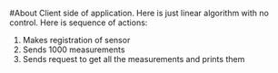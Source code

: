 #About
Client side of application. Here is just linear algorithm with no control. Here is sequence of actions:
1. Makes registration of sensor
2. Sends 1000 measurements 
3. Sends request to get all the measurements and prints them 
